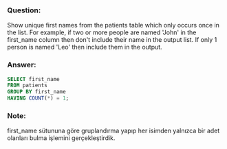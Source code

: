 ### Question:
Show unique first names from the patients table which only occurs once in the list.
For example, if two or more people are named 'John' in the first_name column then don't include their name in the output list. If only 1 person is named 'Leo' then include them in the output.
### Answer:
```SQL
SELECT first_name
FROM patients
GROUP BY first_name
HAVING COUNT(*) = 1;
```
### Note: 
first_name sütununa göre gruplandırma yapıp her isimden yalnızca bir adet olanları bulma işlemini gerçekleştirdik.
